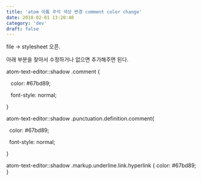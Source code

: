 ```yaml
---
title: 'atom 아톰 주석 색상 변경 comment color change'
date: 2018-02-01 13:20:40
category: 'dev'
draft: false
---
```


file -> stylesheet 오픈.

아래 부분을 찾아서 수정하거나 없으면 추가해주면 된다. 

  

atom-text-editor::shadow .comment {

   color: #67bd89;

   font-style: normal;

}

atom-text-editor::shadow .punctuation.definition.comment{

  color: #67bd89;

  font-style: normal;

}

atom-text-editor::shadow .markup.underline.link.hyperlink { color: #67bd89; }
